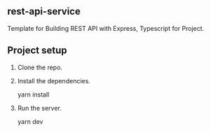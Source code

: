 ## rest-api-service

Template for Building REST API with Express, Typescript for Project.

## Project setup

1. Clone the repo.

2. Install the dependencies.

   yarn install

3. Run the server.

   yarn dev

